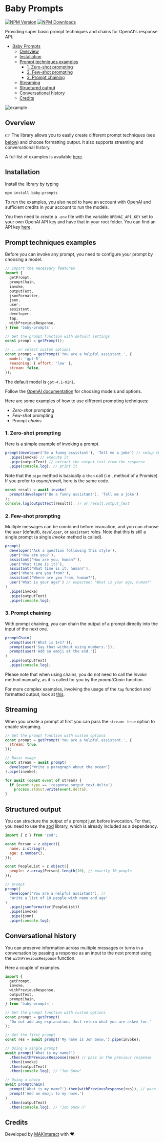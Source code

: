 # Baby Prompts

[![NPM Version](https://img.shields.io/npm/v/baby-prompts.svg?style=flat)](https://www.npmjs.org/package/<your-package-name>)
[![NPM Downloads](https://img.shields.io/npm/dm/baby-prompts.svg?style=flat)](https://npmcharts.com/compare/<your-package-name>?minimal=true)

Providing super basic prompt techniques and chains for OpenAI's response API.

- [Baby Prompts](#baby-prompts)
  - [Overview](#overview)
  - [Installation](#installation)
  - [Prompt techniques examples](#prompt-techniques-examples)
    - [1. Zero-shot prompting](#1-zero-shot-prompting)
    - [2. Few-shot prompting](#2-few-shot-prompting)
    - [3. Prompt chaining](#3-prompt-chaining)
  - [Streaming](#streaming)
  - [Structured output](#structured-output)
  - [Conversational history](#conversational-history)
  - [Credits](#credits)

![example](./assets/baby-prompts.png)

## Overview

👉 The library allows you to easily create different prompt techniques (see [below](#prompt-techniques-examples)) and choose formatting output. It also supports streaming and conversational history.

A full list of examples is available [here](examples).

## Installation

Install the library by typing

```sh
npm install baby-prompts
```

To run the examples, you also need to have an account with [OpenAI](https://platform.openai.com) and sufficient credits in your account to run the models.

You then need to create a `.env` file with the variable `OPENAI_API_KEY` set to your own OpenAI API key and have that in your root folder. You can find an API key [here](https://platform.openai.com/api-keys).

## Prompt techniques examples

Before you can invoke any prompt, you need to configure your prompt by choosing a model.

```js
// Import the necessary features
import {
  getPrompt,
  promptChain,
  invoke,
  outputText,
  jsonFormatter,
  json,
  user,
  assistant,
  developer,
  tap,
  withPreviousResponse,
} from 'baby-prompts';

// Get the prompt function with default settings
const prompt = getPrompt();

// ...or select custom options
const prompt = getPrompt('You are a helpful assistant.', {
  model: 'gpt-5',
  reasoning: { effort: 'low' },
  stream: false,
});
```

The default model is `gpt-4.1-mini`.

Follow the [OpenAI documentation](https://platform.openai.com/docs/api-reference/introduction) for choosing models and options.

Here are some examples of how to use different prompting techniques:

- _Zero-shot_ prompting
- _Few-shot_ prompting
- Prompt _chains_

### 1. Zero-shot prompting

Here is a simple example of invoking a prompt.

```js
prompt(developer('Be a funny assistant'), 'Tell me a joke') // setup the prompt
  .pipe(invoke) // execute it
  .pipe(outputText) // extract the output_text from the response
  .pipe(console.log); // print it
```

Note that the `pipe` method is basically a `then` call (i.e., method of a Promise).
If you prefer to _async/await_, here is the same code.

```js
const result = await invoke(
  prompt(developer('Be a funny assistant'), 'Tell me a joke')
);
console.log(outputText(result)); // or result.output_text
```

### 2. Few-shot prompting

Multiple messages can be combined before invocation, and you can choose the `user` (default), `developer`, or `assistant` roles. Note that this is still a single prompt (a single _invoke_ method is called).

```js
prompt(
  developer('Ask a question following this style'),
  user('How are you?'),
  assistant('How are you, human?'),
  user('What time is it?'),
  assistant('What time is it, human?'),
  user('Where are you from?'),
  assistant('Where are you from, human?'),
  user('What is your age?') // expected: "What is your age, human?"
)
  .pipe(invoke)
  .pipe(outputText)
  .pipe(console.log);
```

### 3. Prompt chaining

With prompt chaining, you can chain the output of a prompt directly into the input of the next one.

```js
promptChain(
  prompt(user('What is 1+1?')),
  prompt(user('Say that without using numbers.')),
  prompt(user('Add an emoji at the end.'))
)
  .pipe(outputText)
  .pipe(console.log);
```

Please note that when using chains, you do not need to call the _invoke_ method manually, as it is called for you by the _promptChain_ function.

For more complex examples, involving the usage of the `tap` function and formatted output, look at [this](./examples/chain.js).

## Streaming

When you create a prompt at first you can pass the `stream: true` option to enable streaming.

```js
// Get the prompt function with custom options
const prompt = getPrompt('You are a helpful assistant.', {
  stream: true,
});

// Basic usage
const stream = await prompt(
  developer('Write a paragraph about the ocean')
).pipe(invoke);

for await (const event of stream) {
  if (event.type == 'response.output_text.delta')
    process.stdout.write(event.delta);
}
```

## Structured output

You can structure the output of a prompt just before invocation. For that, you need to use the [zod](https://www.npmjs.com/package/zod) library, which is already included as a dependency.

```js
import { z } from 'zod';

const Person = z.object({
  name: z.string(),
  age: z.number(),
});

const PeopleList = z.object({
  people: z.array(Person).length(10), // exactly 10 people
});

// prompt
prompt(
  developer('You are a helpful assistant'), //
  'Write a list of 10 people with name and age'
)
  .pipe(jsonFormatter(PeopleList))
  .pipe(invoke)
  .pipe(json)
  .pipe(console.log);
```

## Conversational history

You can preserve information across multiple messages or turns in a conversation by passing a response as an input to the next prompt using the `withPreviousResponse` function.

Here a couple of examples.

```js
import {
  getPrompt,
  invoke,
  withPreviousResponse,
  outputText,
  promptChain,
} from 'baby-prompts';

// Get the prompt function with custom options
const prompt = getPrompt(
  'Do not add any explanation. Just return what you are asked for.'
);

// Get the first prompt
const res = await prompt('My name is Jon Snow.').pipe(invoke);

// Using a single prompt
await prompt('What is my name?')
  .then(withPreviousResponse(res)) // pass in the previous response
  .then(invoke)
  .then(outputText)
  .then(console.log); // "Jon Snow"

// Using a chain
await promptChain(
  prompt('What is my name?').then(withPreviousResponse(res)), // pass in the previous response
  prompt('Add an emoji to my name.')
)
  .then(outputText)
  .then(console.log); // "Jon Snow 🐺"
```

## Credits

Developed by [MAKinteract](https://make.kaist.ac.kr/andrea) with ♥️.
